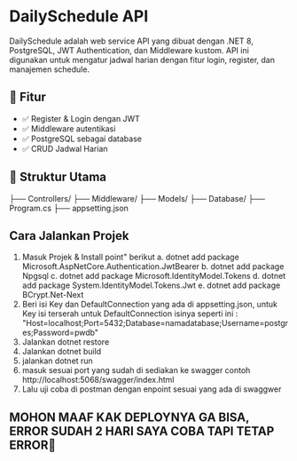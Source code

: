 # DailySchedule API

DailySchedule adalah web service API yang dibuat dengan .NET 8, PostgreSQL, JWT Authentication, dan Middleware kustom. API ini digunakan untuk mengatur jadwal harian dengan fitur login, register, dan manajemen schedule.

## 🚀 Fitur

- ✅ Register & Login dengan JWT
- ✅ Middleware autentikasi
- ✅ PostgreSQL sebagai database
- ✅ CRUD Jadwal Harian

## 📁 Struktur Utama

├── Controllers/
├── Middleware/
├── Models/
├── Database/
├── Program.cs
├── appsetting.json

## Cara Jalankan Projek
1. Masuk Projek & Install point" berikut
   a. dotnet add package Microsoft.AspNetCore.Authentication.JwtBearer
   b. dotnet add package Npgsql
   c. dotnet add package Microsoft.IdentityModel.Tokens
   d. dotnet add package System.IdentityModel.Tokens.Jwt
   e. dotnet add package BCrypt.Net-Next
3. Beri isi Key dan DefaultConnection yang ada di appsetting.json, untuk Key isi terserah untuk DefaultConnection isinya seperti ini : "Host=localhost;Port=5432;Database=namadatabase;Username=postgres;Password=pwdb"
2. Jalankan dotnet restore
3. Jalankan dotnet build
4. jalankan dotnet run
5. masuk sesuai port yang sudah di sediakan ke swagger
   contoh http://localhost:5068/swagger/index.html
7. Lalu uji coba di postman dengan enpoint sesuai yang ada di swaggwer


## MOHON MAAF KAK DEPLOYNYA GA BISA, ERROR SUDAH 2 HARI SAYA COBA TAPI TETAP ERROR🙏
   
